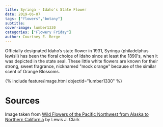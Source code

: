 ```yaml
---
title: Syringa - Idaho's State Flower
date: 2019-06-07
tags: ["flowers","botany"]
subtitle: 
cover-image: lumber1330
categories: ["Flowery Friday"]
author: Courtney E. Berge
---
```


Officially designated Idaho’s state flower in 1931, Syringa (philadelphus lewisii) has been the floral choice of Idaho since at least the 1890′s, when it was depicted in the state seal. These little white flowers are known for their strong, sweet fragrance, nicknamed "mock orange" because of the similar scent of Orange Blossoms.

{% include feature/image.html objectid="lumber1330" %}

# Sources

Image taken from [Wild Flowers of the Pacific Northwest from Alaska to Northern California](https://alliance-primo.hosted.exlibrisgroup.com/permalink/f/m1uotc/CP71115987720001451) by Lewis J. Clark